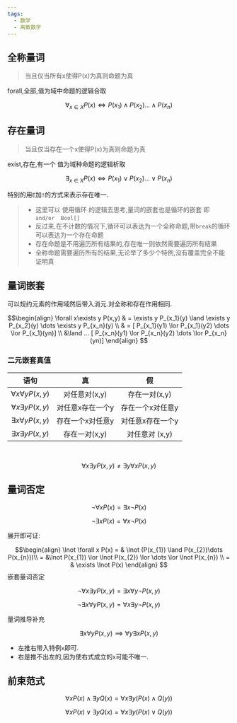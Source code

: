 ```yaml
---
tags:
  - 数学
  - 离散数学
---
```



## 全称量词

> 当且仅当所有x使得P(x)为真则命题为真

forall,全部,值为域中命题的逻辑合取

$$ \forall_{x\in  X}P(x) \Longleftrightarrow P(x_{1})\land P(x_{2}) \dots \land P(x_{n})$$

## 存在量词

> 当且仅当存在一个x使得P(x)为真则命题为真

exist,存在,有一个 值为域种命题的逻辑析取

$$ \exists_{x\in  X}P(x) \Longleftrightarrow P(x_{1})\lor P(x_{2}) \dots \lor P(x_{n})$$

特别的用`E`加`!`的方式来表示存在唯一.

>  * 这里可以 使用循环 的逻辑去思考,量词的嵌套也是循环的嵌套  即 `and/or  Bool[]`
>  * 反过来,在不计数的情况下,循环可以表达为一个全称命题,带`break`的循环可以表达为一个存在命题
>  * 存在命题是不用遍历所有结果的,存在唯一则依然需要遍历所有结果 
>  * 全称命题需要遍历所有的结果,无论举了多少个特例,没有覆盖完全不能证明真

## 量词嵌套

可以规约元素的作用域然后带入消元.对全称和存在作用相同.

$$\begin{align}
\forall x\exists y P(x,y) & = \exists y P_{x_1}(y) \land  \exists y P_{x_2}(y) \dots  \exists y P_{x_n}(y)  \\
& =  [  P_{x_1}(y1) \lor  P_{x_1}(y2) \dots \lor  P_{x_1}(yn)] \\
&\land ...  [  P_{x_n}(y1) \lor  P_{x_n}(y2) \dots \lor  P_{x_n}(yn)]
\end{align}
$$

### 二元嵌套真值


| 语句 | 真  | 假 |
| :----: | :---: | :---: |
| $\forall x \forall y P(x,y)$     |  对任意对(x,y)    |  存在一对(x,y)     |
| $\forall x \exists y P(x,y)$     |  对任意x存在一个y |  存在一个x对任意y  |
| $\exists x \forall y P(x,y)$     |  存在一个x对任意y  |  对任意x存在一个y  |
| $\exists x \exists y P(x,y)$     |  存在一对(x,y)     |  对任意对 (x,y)    | 


&nbsp;
&nbsp;


$$ \forall x \exists y P(x,y) \neq \exists y\forall x  P(x,y) $$



## 量词否定

$$ \lnot \forall x P(x) = \exists x \lnot P(x)$$

$$ \lnot \exists x P(x) = \forall x \lnot P(x)$$

展开即可证:

$$\begin{align}
\lnot \forall x P(x)  = & \lnot (P(x_{1})  \land P(x_{2})\dots P(x_{n}))\\
= &\lnot P(x_{1}) \lor \lnot P(x_{2}) \lor \dots \lor \lnot P(x_{n}) \\   
= & \exists \lnot P(x)
\end{align}
$$
嵌套量词否定


$$\lnot  \forall x \exists y P(x,y) = \exists x\forall y \lnot P(x,y) $$

$$\lnot \exists x \forall y P(x,y) =\forall x \exists y \lnot P(x,y) $$

量词推导补充

$$\exists x\forall y P(x,y) \implies  \forall y \exists x P(x,y)  $$
* 左推右带入特例`x`即可.
* 右是推不出左的,因为使右式成立的`x`可能不唯一.



## 前束范式

$$ \forall x P(x) \land \exists y Q(x) = \forall x \exists y (P(x) \land Q(y))$$


$$ \forall x P(x) \lor \exists y Q(x) = \forall x \exists y (P(x) \lor Q(y))$$



